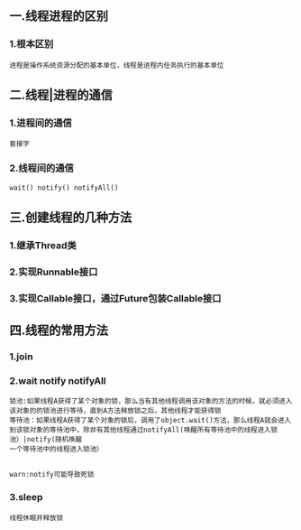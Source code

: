 ## 一.线程进程的区别
### 1.根本区别
```
进程是操作系统资源分配的基本单位，线程是进程内任务执行的基本单位
```
## 二.线程|进程的通信
### 1.进程间的通信
```
套接字
```
### 2.线程间的通信
```
wait() notify() notifyAll()
```
## 三.创建线程的几种方法
### 1.继承Thread类
### 2.实现Runnable接口
### 3.实现Callable接口，通过Future包装Callable接口
## 四.线程的常用方法
### 1.join
### 2.wait notify notifyAll
```
锁池:如果线程A获得了某个对象的锁，那么当有其他线程调用该对象的方法的时候，就必须进入该对象的的锁池进行等待，直到A方法释放锁之后，其他线程才能获得锁
等待池：如果线程A获得了某个对象的锁后，调用了object.wait()方法，那么线程A就会进入到该锁对象的等待池中，除非有其他线程通过notifyAll(唤醒所有等待池中的线程进入锁池）|notify(随机唤醒
一个等待池中的线程进入锁池）


warn:notify可能导致死锁

```
### 3.sleep
```
线程休眠并释放锁
```